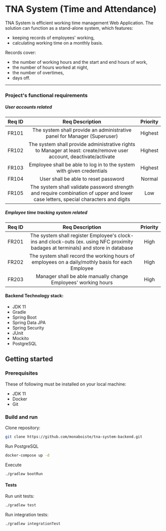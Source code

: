 # TNA System (Time and Attendance)
TNA System is efficient working time management Web Application. The solution can function as a stand-alone system, which features:
- keeping records of employees' working,
- calculating working time on a monthly basis.  

Records cover:
- the number of working hours and the start and end hours of work,
- the number of hours worked at night,
- the number of overtimes,
- days off.

___
### Project's functional requirements
##### User accounts related
| Req ID| Req Description | Priority |
|:-----:|:---------------:|:--------:|
| FR101 | The system shall provide an administrative panel for Manager (Superuser) | Highest |
| FR102 | The system shall provide administrative rights to Manager at least: create/remove user account, deactivate/activate | Highest |
| FR103 | Employee shall be able to log in to the system with given credentials | Highest |
| FR104 | User shall be able to reset password | Normal |
| FR105 | The system shall validate password strength and require combination of upper and lower case letters, special characters and digits | Low |
##### Employee time tracking system related
| Req ID| Req Description | Priority |
|:-----:|:---------------:|:--------:|
| FR201 | The system shall register Employee's clock-ins and clock-outs (ex. using NFC proximity badages at terminals) and store in database | High |
| FR202 | The system shall record the working hours of employees on a daily/mothly basis for each Employee | High |
| FR203 | Manager shall be able manually change Employees' working hours | High |

#### Backend Technology stack:
* JDK 11
* Gradle
* Spring Boot
* Spring Data JPA
* Spring Security
* JUnit
* Mockito
* PostgreSQL

## Getting started
### Prerequisites
These of following must be installed on your local machine:  
 * JDK 11  
 * Docker
 * Git  

### Build and run
Clone repository:  
```sh
git clone https://github.com/monaboiste/tna-system-backend.git
```  
Run PostgreSQL
```sh
docker-compose up -d
```

Execute  
```sh
./gradlew bootRun
```

#### Tests
Run unit tests:
```sh
./gradlew test
```  
Run integration tests:
```sh
./gradlew integrationTest
```  

